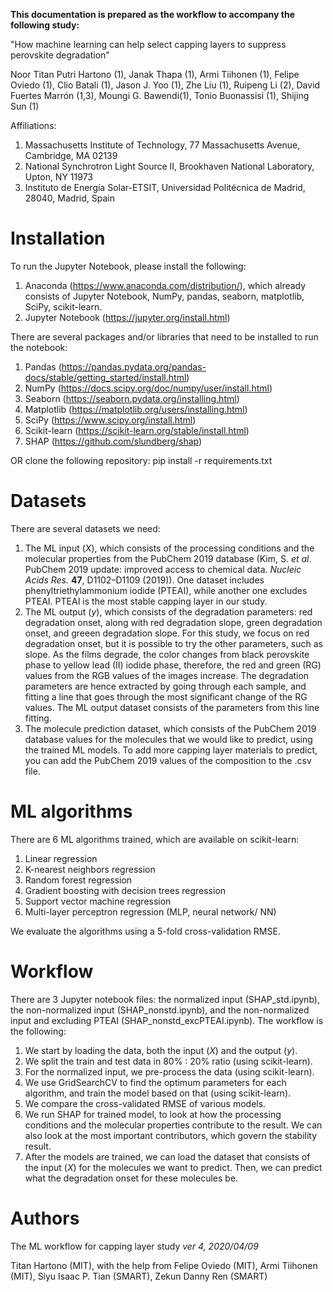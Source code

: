 **This documentation is prepared as the workflow to accompany the following study:**

"How machine learning can help select capping layers to suppress perovskite degradation"

Noor Titan Putri Hartono (1), Janak Thapa (1), Armi Tiihonen (1), Felipe Oviedo (1), Clio Batali (1), Jason J. Yoo (1), Zhe Liu (1), Ruipeng Li (2), David Fuertes Marrón (1,3), Moungi G. Bawendi(1), Tonio Buonassisi (1), Shijing Sun (1)

Affiliations:
1. Massachusetts Institute of Technology, 77 Massachusetts Avenue, Cambridge, MA 02139
2. National Synchrotron Light Source II, Brookhaven National Laboratory, Upton, NY 11973
3. Instituto de Energía Solar-ETSIT, Universidad Politécnica de Madrid, 28040, Madrid, Spain

# Installation

To run the Jupyter Notebook, please install the following:
1. Anaconda (https://www.anaconda.com/distribution/), which already consists of Jupyter Notebook, NumPy, pandas, seaborn, matplotlib, SciPy, scikit-learn.
2. Jupyter Notebook (https://jupyter.org/install.html)

There are several packages and/or libraries that need to be installed to run the notebook:
1. Pandas (https://pandas.pydata.org/pandas-docs/stable/getting_started/install.html)
2. NumPy (https://docs.scipy.org/doc/numpy/user/install.html)
3. Seaborn (https://seaborn.pydata.org/installing.html)
4. Matplotlib (https://matplotlib.org/users/installing.html)
5. SciPy (https://www.scipy.org/install.html)
6. Scikit-learn (https://scikit-learn.org/stable/install.html)
7. SHAP (https://github.com/slundberg/shap)

OR clone the following repository:
pip install -r requirements.txt

# Datasets

There are several datasets we need:
1. The ML input (*X*), which consists of the processing conditions and the molecular properties from the PubChem 2019 database (Kim, S. *et al*. PubChem 2019 update: improved access to chemical data. *Nucleic Acids Res.* **47**, D1102–D1109 (2019)). One dataset includes phenyltriethylammonium iodide (PTEAI), while another one excludes PTEAI. PTEAI is the most stable capping layer in our study.
2. The ML output (*y*), which consists of the degradation parameters: red degradation onset, along with red degradation slope, green degradation onset, and greeen degradation slope. For this study, we focus on red degradation onset, but it is possible to try the other parameters, such as slope. As the films degrade, the color changes from black perovskite phase to yellow lead (II) iodide phase, therefore, the red and green (RG) values from the RGB values of the images increase. The degradation parameters are hence extracted by going through each sample, and fitting a line that goes through the most significant change of the RG values. The ML output dataset consists of the parameters from this line fitting.
3. The molecule prediction dataset, which consists of the PubChem 2019 database values for the molecules that we would like to predict, using the trained ML models. To add more capping layer materials to predict, you can add the PubChem 2019 values of the composition to the .csv file.

# ML algorithms

There are 6 ML algorithms trained, which are available on scikit-learn:
1. Linear regression
2. K-nearest neighbors regression
3. Random forest regression
4. Gradient boosting with decision trees regression
5. Support vector machine regression
6. Multi-layer perceptron regression (MLP, neural network/ NN)

We evaluate the algorithms using a 5-fold cross-validation RMSE. 

# Workflow

There are 3 Jupyter notebook files: the normalized input (SHAP_std.ipynb), the non-normalized input (SHAP_nonstd.ipynb), and the non-normalized input and excluding PTEAI (SHAP_nonstd_excPTEAI.ipynb). The workflow is the following:
1. We start by loading the data, both the input (*X*) and the output (*y*).
2. We split the train and test data in 80% : 20% ratio (using scikit-learn).
3. For the normalized input, we pre-process the data (using scikit-learn).
4. We use GridSearchCV to find the optimum parameters for each algorithm, and train the model based on that (using scikit-learn). 
5. We compare the cross-validated RMSE of various models.
6. We run SHAP for trained model, to look at how the processing conditions and the molecular properties contribute to the result. We can also look at the most important contributors, which govern the stability result.
7. After the models are trained, we can load the dataset that consists of the input (*X*) for the molecules we want to predict. Then, we can predict what the degradation onset for these molecules be.

# Authors
The ML workflow for capping layer study
*ver 4, 2020/04/09*

Titan Hartono (MIT), with the help from Felipe Oviedo (MIT), Armi Tiihonen (MIT), Siyu Isaac P. Tian (SMART), Zekun Danny Ren (SMART)